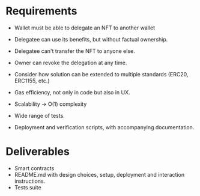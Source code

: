 
# Requirements

- Wallet must be able to delegate an NFT to another wallet
- Delegatee can use its benefits, but without factual ownership.
- Delegatee can't transfer the NFT to anyone else.
- Owner can revoke the delegation at any time.

- Consider how solution can be extended to multiple standards (ERC20, ERC1155, etc.)
- Gas efficiency, not only in code but also in UX.
- Scalability -> O(1) complexity

- Wide range of tests.
- Deployment and verification scripts, with accompanying documentation.

# Deliverables

- Smart contracts
- README.md with design choices, setup, deployment and interaction instructions.
- Tests suite